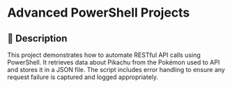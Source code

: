 
# Advanced PowerShell  Projects 

## 📜 Description
This project demonstrates how to automate RESTful API calls using PowerShell. It retrieves data about Pikachu from the Pokémon used to API and stores it in a JSON file. The script includes error handling to ensure any request failure is captured and logged appropriately.

